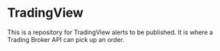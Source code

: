 # TradingView
This is a repository for TradingView alerts to be published.  It is where a Trading Broker API can pick up an order.
